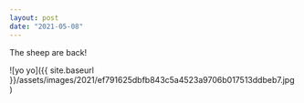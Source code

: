 ```yaml
---
layout: post
date: "2021-05-08"
---
```


The sheep are back!

![yo yo]({{ site.baseurl }}/assets/images/2021/ef791625dbfb843c5a4523a9706b017513ddbeb7.jpg)

